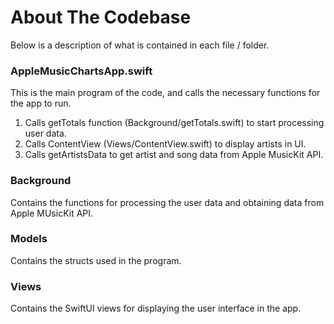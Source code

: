 # About The Codebase
Below is a description of what is contained in each file / folder.

### AppleMusicChartsApp.swift
This is the main program of the code, and calls the necessary functions for the app to run.
1. Calls getTotals function (Background/getTotals.swift) to start processing user data.
2. Calls ContentView (Views/ContentView.swift) to display artists in UI.
3. Calls getArtistsData to get artist and song data from Apple MusicKit API.

### Background
Contains the functions for processing the user data and obtaining data from Apple MUsicKit API.

### Models
Contains the structs used in the program.

### Views
Contains the SwiftUI views for displaying the user interface in the app.
